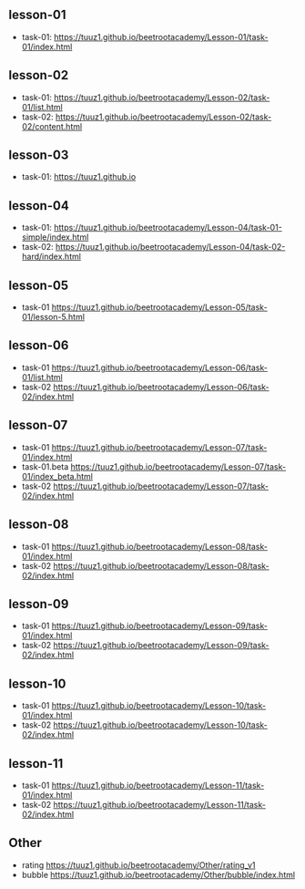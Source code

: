 ## lesson-01
* task-01:
https://tuuz1.github.io/beetrootacademy/Lesson-01/task-01/index.html

## lesson-02
* task-01:
https://tuuz1.github.io/beetrootacademy/Lesson-02/task-01/list.html
* task-02:
https://tuuz1.github.io/beetrootacademy/Lesson-02/task-02/content.html

## lesson-03
* task-01:
https://tuuz1.github.io

## lesson-04
* task-01:
https://tuuz1.github.io/beetrootacademy/Lesson-04/task-01-simple/index.html
* task-02:
https://tuuz1.github.io/beetrootacademy/Lesson-04/task-02-hard/index.html

## lesson-05
* task-01
https://tuuz1.github.io/beetrootacademy/Lesson-05/task-01/lesson-5.html

## lesson-06
* task-01
https://tuuz1.github.io/beetrootacademy/Lesson-06/task-01/list.html
* task-02
https://tuuz1.github.io/beetrootacademy/Lesson-06/task-02/index.html

## lesson-07
* task-01
https://tuuz1.github.io/beetrootacademy/Lesson-07/task-01/index.html
* task-01.beta
https://tuuz1.github.io/beetrootacademy/Lesson-07/task-01/index_beta.html
* task-02
https://tuuz1.github.io/beetrootacademy/Lesson-07/task-02/index.html

## lesson-08
* task-01
https://tuuz1.github.io/beetrootacademy/Lesson-08/task-01/index.html
* task-02
https://tuuz1.github.io/beetrootacademy/Lesson-08/task-02/index.html

## lesson-09
* task-01
https://tuuz1.github.io/beetrootacademy/Lesson-09/task-01/index.html
* task-02
https://tuuz1.github.io/beetrootacademy/Lesson-09/task-02/index.html

## lesson-10
* task-01
https://tuuz1.github.io/beetrootacademy/Lesson-10/task-01/index.html
* task-02
https://tuuz1.github.io/beetrootacademy/Lesson-10/task-02/index.html

## lesson-11
* task-01
https://tuuz1.github.io/beetrootacademy/Lesson-11/task-01/index.html
* task-02
https://tuuz1.github.io/beetrootacademy/Lesson-11/task-02/index.html

## Other 
* rating
https://tuuz1.github.io/beetrootacademy/Other/rating_v1
* bubble
https://tuuz1.github.io/beetrootacademy/Other/bubble/index.html